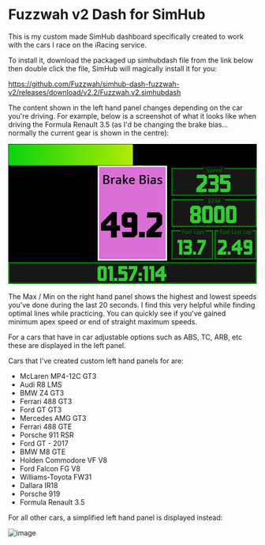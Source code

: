 # Fuzzwah v2 Dash for SimHub

This is my custom made SimHub dashboard specifically created to work with the cars I race on the iRacing service.

To install it, download the packaged up simhubdash file from the link below then double click the file, SimHub will magically install it for you:

https://github.com/Fuzzwah/simhub-dash-fuzzwah-v2/releases/download/v2.2/Fuzzwah.v2.simhubdash

The content shown in the left hand panel changes depending on the car you're driving. For example, below is a screenshot of what it looks like when driving the Formula Renault 3.5 (as I'd be changing the brake bias... normally the current gear is shown in the centre):

![image](https://github.com/Fuzzwah/simhub-dash-fuzzwah-v2/blob/master/Fuzzwah%20v2.djson.png?raw=true)

The Max / Min on the right hand panel shows the highest and lowest speeds you've done during the last 20 seconds. I find this very helpful while finding optimal lines while practicing. You can quickly see if you've gained minimum apex speed or end of straight maximum speeds.

For a cars that have in car adjustable options such as ABS, TC, ARB, etc these are displayed in the left panel.

Cars that I've created custom left hand panels for are:

* McLaren MP4-12C GT3
* Audi R8 LMS
* BMW Z4 GT3
* Ferrari 488 GT3
* Ford GT GT3
* Mercedes AMG GT3
* Ferrari 488 GTE
* Porsche 911 RSR
* Ford GT - 2017
* BMW M8 GTE
* Holden Commodore VF V8
* Ford Falcon FG V8
* Williams-Toyota FW31
* Dallara IR18
* Porsche 919
* Formula Renault 3.5

For all other cars, a simplified left hand panel is displayed instead:

![image](https://user-images.githubusercontent.com/658935/58136805-cda88480-7c72-11e9-94e6-37d8208c7858.png)
